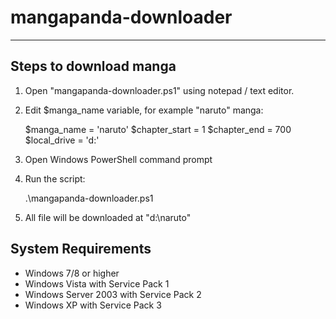 mangapanda-downloader
=====================

- - - - 

Steps to download manga
-----------------------

1. Open "mangapanda-downloader.ps1" using notepad / text editor.

2. Edit $manga_name variable, for example "naruto" manga:


    $manga_name = 'naruto'
    $chapter_start = 1
    $chapter_end = 700
    $local_drive = 'd:'

3. Open Windows PowerShell command prompt

4. Run the script:


    .\mangapanda-downloader.ps1

5. All file will be downloaded at "d:\naruto"


System Requirements
-------------------

- Windows 7/8 or higher
- Windows Vista with Service Pack 1
- Windows Server 2003 with Service Pack 2
- Windows XP with Service Pack 3


